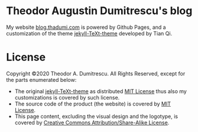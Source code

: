 # Theodor Augustin Dumitrescu's blog

My website [blog.thadumi.com](https://blog.thadumi.com) is powered by Github Pages, and a customization of the theme [jekyll-TeXt-theme](https://github.com/kitian616/jekyll-TeXt-theme) developed by Tian Qi.


# License 

Copyright ©2020 Theodor A. Dumitrescu. All Rights Reserved, except for the parts enumerated below:
   - The original [jekyll-TeXt-theme](https://github.com/kitian616/jekyll-TeXt-theme) as distributed [MIT License](https://opensource.org/licenses/MIT) thus also my customizations is covered by such license.  
   - The source code of the product (the website) is covered by [MIT License](https://opensource.org/licenses/MIT).
   - This page content, excluding the visual design and the logotype, is covered by [Creative Commons Attribution/Share-Alike License](https://creativecommons.org/licenses/by-sa/4.0/).
